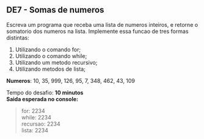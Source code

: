## DE7 - Somas de numeros

Escreva um programa que receba uma lista de numeros inteiros, e retorne o somatorio dos numeros na lista. Implemente
essa funcao de tres formas distintas:

1. Utilizando o comando for;
2. Utilizando o comando while;
3. Utilizando um metodo recursivo;
4. Utilizando metodos de lista;

**Numeros**: 10, 35, 999, 126, 95, 7, 348, 462, 43, 109

Tempo do desafio: __10 minutos__  
**Saida esperada no console:**
> for: 2234  
> while: 2234  
> recursao: 2234  
> lista: 2234  
